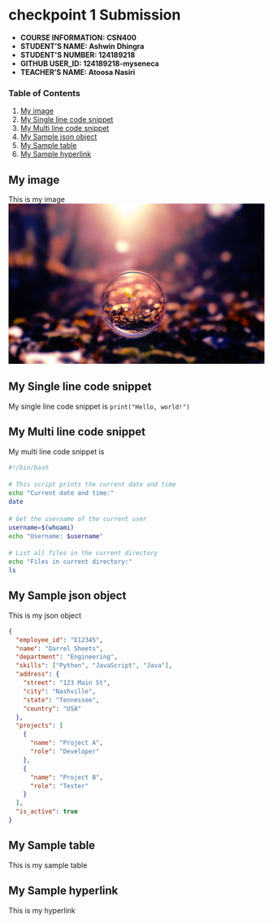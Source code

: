 # checkpoint 1 Submission

- **COURSE INFORMATION: CSN400**
- **STUDENT’S NAME: Ashwin Dhingra**
- **STUDENT'S NUMBER: 124189218**
- **GITHUB USER_ID: 124189218-myseneca**
- **TEACHER’S NAME: Atoosa Nasiri**

### Table of Contents

1. [My image](#my-image)
2. [My Single line code snippet](#my-single-line-code-snippet)
3. [My Multi line code snippet](#my-multi-line-code-snippet)
4. [My Sample json object](#my-sample-json-object)
5. [My Sample table](#my-sample-table)
6. [My Sample hyperlink](#my-sample-hyperlink)

## My image
This is my image
<img src="beautiful-wallpaper-1-beautiful-pictures-38538866-2560-1600.jpg" alt="Wallpaper" title="Wallpaper">


## My Single line code snippet
My single line code snippet is `print("Hello, world!")`



## My Multi line code snippet
My multi line code snippet is
```bash
#!/bin/bash

# This script prints the current date and time
echo "Current date and time:"
date

# Get the username of the current user
username=$(whoami)
echo "Username: $username"

# List all files in the current directory
echo "Files in current directory:"
ls


```


## My Sample json object
This is my json object
```json
{
  "employee_id": "E12345",
  "name": "Darrel Sheets",
  "department": "Engineering",
  "skills": ["Python", "JavaScript", "Java"],
  "address": {
    "street": "123 Main St",
    "city": "Nashville",
    "state": "Tennessee",
    "country": "USA"
  },
  "projects": [
    {
      "name": "Project A",
      "role": "Developer"
    },
    {
      "name": "Project B",
      "role": "Tester"
    }
  ],
  "is_active": true
}

```



## My Sample table
This is my sample table


## My Sample hyperlink
This is my hyperlink


